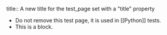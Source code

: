 title:: A new title for the test_page set with a "title" property

- Do not remove this test page, it is used in [[Python]] tests.
- This is a block.

